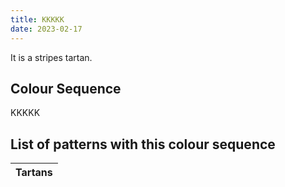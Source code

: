 ```yaml
---
title: KKKKK
date: 2023-02-17
---
```

<no value>

It is a <no value> stripes tartan.


## Colour Sequence
KKKKK

## List of patterns with this colour sequence

| Tartans |
|---------------|
